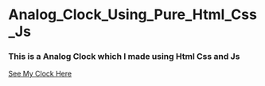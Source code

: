 # Analog_Clock_Using_Pure_Html_Css_Js
<h3>This is a Analog Clock which I made using Html Css and Js</h3>
<a href="#">See My Clock Here</a>
